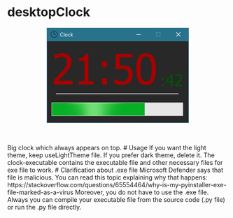# desktopClock
<div align="center">
<img src="https://github.com/Mehmet-Emre-Dogan/desktopClock/blob/main/ss.png"> </img>
</p> <br> </p>

</div>
Big clock which always appears on top.
# Usage
If you want the light theme, keep useLightTheme file. If you prefer dark theme, delete it. The clock-executable contains the executable file and other necessary files for exe file to work.
# Clarification about .exe file
Microsoft Defender says that file is malicious. You can read this topic explaining why that happens: https://stackoverflow.com/questions/65554464/why-is-my-pyinstaller-exe-file-marked-as-a-virus Moreover, you do not have to use the .exe file. Always you can compile your executable file from the source code (.py file) or run the .py file directly.
